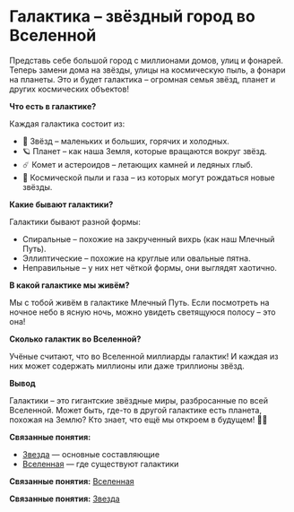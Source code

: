 # Галактика – звёздный город во Вселенной

Представь себе большой город с миллионами домов, улиц и фонарей. Теперь замени дома на звёзды, улицы на космическую пыль, а фонари на планеты. Это и будет галактика – огромная семья звёзд, планет и других космических объектов!

**Что есть в галактике?**

Каждая галактика состоит из:

- 🌟 Звёзд – маленьких и больших, горячих и холодных.
- 🪐 Планет – как наша Земля, которые вращаются вокруг звёзд.
- ☄️ Комет и астероидов – летающих камней и ледяных глыб.
- 🌌 Космической пыли и газа – из которых могут рождаться новые звёзды.

**Какие бывают галактики?**

Галактики бывают разной формы:

- Спиральные – похожие на закрученный вихрь (как наш Млечный Путь).
- Эллиптические – похожие на круглые или овальные пятна.
- Неправильные – у них нет чёткой формы, они выглядят хаотично.

**В какой галактике мы живём?**

Мы с тобой живём в галактике Млечный Путь. Если посмотреть на ночное небо в ясную ночь, можно увидеть светящуюся полосу – это она!

**Сколько галактик во Вселенной?**

Учёные считают, что во Вселенной миллиарды галактик! И каждая из них может содержать миллионы или даже триллионы звёзд.

**Вывод**

Галактики – это гигантские звёздные миры, разбросанные по всей Вселенной. Может быть, где-то в другой галактике есть планета, похожая на Землю? Кто знает, что ещё мы откроем в будущем! 🚀✨

**Связанные понятия:**
- [Звезда](Звезда.md) — основные составляющие
- [Вселенная](Вселенная.md) — где существуют галактики

**Связанные понятия:** [Вселенная](./Вселенная.md)

**Связанные понятия:** [Звезда](./Звезда.md)